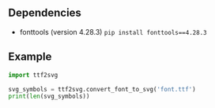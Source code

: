 ## Dependencies
* fonttools (version 4.28.3) ```pip install fonttools==4.28.3```

## Example

```py
import ttf2svg

svg_symbols = ttf2svg.convert_font_to_svg('font.ttf')
print(len(svg_symbols))
```
